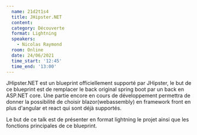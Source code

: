 ```yaml
---
  name: 21d2t1s4
  title: JHipster.NET
  content:
  category: Découverte
  format: Lightning
  speakers: 
    - Nicolas Raymond
  room: Online
  date: 24/06/2021
  time_start: '12:45'
  time_end: '13:00'
---
```

JHipster.NET est un blueprint officiellement supporté par JHipster, le but de ce blueprint est de remplacer le back original spring boot par un back en ASP.NET core. Une partie encore en cours de développement permettra de donner la possibilité de choisir blazor(webassembly) en framework front en plus d'angular et react qui sont déjà supportés.

Le but de ce talk est de présenter en format lightning le projet ainsi que les fonctions principales de ce blueprint.
